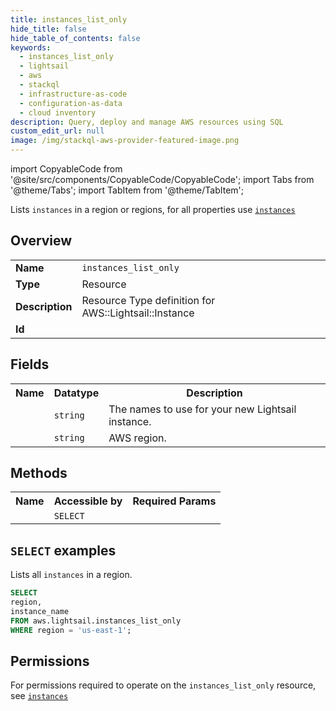 ```yaml
---
title: instances_list_only
hide_title: false
hide_table_of_contents: false
keywords:
  - instances_list_only
  - lightsail
  - aws
  - stackql
  - infrastructure-as-code
  - configuration-as-data
  - cloud inventory
description: Query, deploy and manage AWS resources using SQL
custom_edit_url: null
image: /img/stackql-aws-provider-featured-image.png
---
```


import CopyableCode from '@site/src/components/CopyableCode/CopyableCode';
import Tabs from '@theme/Tabs';
import TabItem from '@theme/TabItem';

Lists <code>instances</code> in a region or regions, for all properties use <a href="/services/serviceName/instances/"><code>instances</code></a>

## Overview
<table>
<tbody>
<tr><td><b>Name</b></td><td><code>instances_list_only</code></td></tr>
<tr><td><b>Type</b></td><td>Resource</td></tr>
<tr><td><b>Description</b></td><td>Resource Type definition for AWS::Lightsail::Instance</td></tr>
<tr><td><b>Id</b></td><td><CopyableCode code="aws.lightsail.instances_list_only" /></td></tr>
</tbody>
</table>

## Fields
<table>
<tbody>
<tr><th>Name</th><th>Datatype</th><th>Description</th></tr><tr><td><CopyableCode code="instance_name" /></td><td><code>string</code></td><td>The names to use for your new Lightsail instance.</td></tr>
<tr><td><CopyableCode code="region" /></td><td><code>string</code></td><td>AWS region.</td></tr>
</tbody>
</table>

## Methods

<table>
<tbody>
  <tr>
    <th>Name</th>
    <th>Accessible by</th>
    <th>Required Params</th>
  </tr>
  <tr>
    <td><CopyableCode code="list_resources" /></td>
    <td><code>SELECT</code></td>
    <td><CopyableCode code="region" /></td>
  </tr>
</tbody>
</table>

## `SELECT` examples
Lists all <code>instances</code> in a region.
```sql
SELECT
region,
instance_name
FROM aws.lightsail.instances_list_only
WHERE region = 'us-east-1';
```


## Permissions

For permissions required to operate on the <code>instances_list_only</code> resource, see <a href="/services/lightsail/instances/#permissions"><code>instances</code></a>

